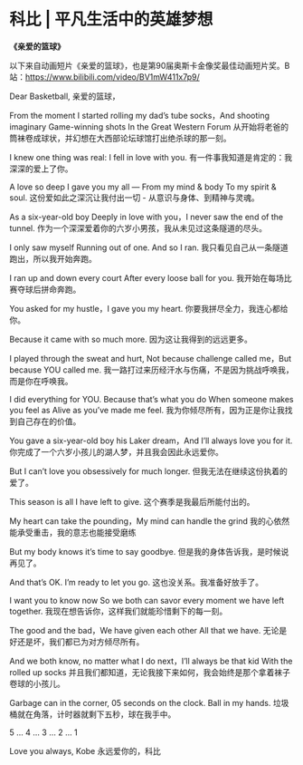 # 科比 | 平凡生活中的英雄梦想

<b>《亲爱的篮球》</b>

以下来自动画短片《亲爱的篮球》，也是第90届奥斯卡金像奖最佳动画短片奖。B站：https://www.bilibili.com/video/BV1mW411x7p9/

Dear Basketball,
亲爱的篮球，

From the moment I started rolling my dad’s tube socks，And shooting imaginary Game-winning shots In the Great Western Forum 
从开始将老爸的筒袜卷成球状，并幻想在大西部论坛球馆打出绝杀球的那一刻。

I knew one thing was real: I fell in love with you. 
有一件事我知道是肯定的：我深深的爱上了你。

A love so deep I gave you my all — From my mind & body To my spirit & soul.
这份爱如此之深沉让我付出一切 - 从意识与身体、到精神与灵魂。

As a six-year-old boy Deeply in love with you，I never saw the end of the tunnel. 
作为一个深深爱着你的六岁小男孩，我从未见过这条隧道的尽头。

I only saw myself Running out of one. And so I ran. 
我只看见自己从一条隧道跑出，所以我开始奔跑。

I ran up and down every court After every loose ball for you. 
我开始在每场比赛夺球后拼命奔跑。

You asked for my hustle，I gave you my heart.
你要我拼尽全力，我连心都给你。

Because it came with so much more. 
因为这让我得到的远远更多。

I played through the sweat and hurt, Not because challenge called me，But because YOU called me. 
我一路打过来历经汗水与伤痛，不是因为挑战呼唤我，而是你在呼唤我。

I did everything for YOU. Because that’s what you do When someone makes you feel as Alive as you’ve made me feel. 
我为你倾尽所有，因为正是你让我找到自己存在的价值。

You gave a six-year-old boy his Laker dream，And I’ll always love you for it. 
你完成了一个六岁小孩儿的湖人梦，并且我会因此永远爱你。

But I can’t love you obsessively for much longer. 
但我无法在继续这份执着的爱了。

This season is all I have left to give. 
这个赛季是我最后所能付出的。

My heart can take the pounding，My mind can handle the grind 
我的心依然能承受重击，我的意志也能接受磨练

But my body knows it’s time to say goodbye. 
但是我的身体告诉我，是时候说再见了。

And that’s OK. I’m ready to let you go. 
这也没关系。我准备好放手了。

I want you to know now So we both can savor every moment we have left together. 
我现在想告诉你，这样我们就能珍惜剩下的每一刻。

The good and the bad，We have given each other All that we have. 
无论是好还是坏，我们都已为对方倾尽所有。

And we both know, no matter what I do next，I’ll always be that kid With the rolled up socks
并且我们都知道，无论我接下来如何，我会始终是那个拿着袜子卷球的小孩儿。

Garbage can in the corner, 05 seconds on the clock. Ball in my hands.
垃圾桶就在角落，计时器就剩下五秒，球在我手中。

5 … 4 … 3 … 2 … 1

Love you always, Kobe
永远爱你的，科比









